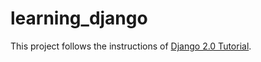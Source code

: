 # learning_django

This project follows the instructions of [Django 2.0 Tutorial](https://docs.djangoproject.com/en/2.0/intro/).
